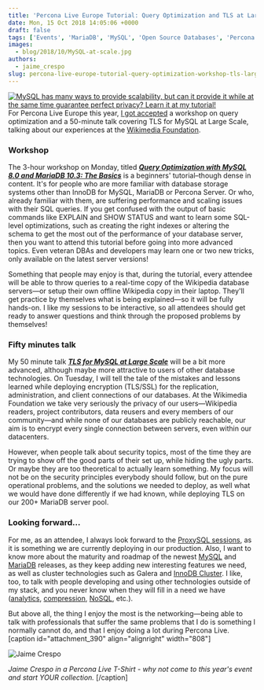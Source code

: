 ```yaml
---
title: 'Percona Live Europe Tutorial: Query Optimization and TLS at Large Scale'
date: Mon, 15 Oct 2018 14:05:06 +0000
draft: false
tags: ['Events', 'MariaDB', 'MySQL', 'Open Source Databases', 'Percona Live Europe 2018']
images:
  - blog/2018/10/MySQL-at-scale.jpg
authors:
  - jaime_crespo
slug: percona-live-europe-tutorial-query-optimization-workshop-tls-large-scale-session
---
```


[![MySQL has many ways to provide scalability, but can it provide it while at the same time guarantee perfect privacy? Learn it at my tutorial!](blog/2018/10/MySQL-at-scale.jpg)](https://www.percona.com/live/e18/sessions/tls-for-mysql-at-large-scale) For Percona Live Europe this year, [I got accepted](https://www.percona.com/live/e18/speaker/jaime-crespo) a workshop on query optimization and a 50-minute talk covering TLS for MySQL at Large Scale, talking about our experiences at the [Wikimedia Foundation](https://wikimediafoundation.org/).

### Workshop

The 3-hour workshop on Monday, titled [_**Query Optimization with MySQL 8.0 and MariaDB 10.3: The Basics**_](https://www.percona.com/live/e18/sessions/query-optimization-with-mysql-80-and-mariadb-103-the-basics) is a beginners' tutorial–though dense in content. It's for people who are more familiar with database storage systems other than InnoDB for MySQL, MariaDB or Percona Server. Or who, already familiar with them, are suffering performance and scaling issues with their SQL queries. If you get confused with the output of basic commands like EXPLAIN and SHOW STATUS and want to learn some SQL-level optimizations, such as creating the right indexes or altering the schema to get the most out of the performance of your database server, then you want to attend this tutorial before going into more advanced topics. Even veteran DBAs and developers may learn one or two new tricks, only available on the latest server versions! 

Something that people may enjoy is that, during the tutorial, every attendee will be able to throw queries to a real-time copy of the Wikipedia database servers—or setup their own offline Wikipedia copy in their laptop. They'll get practice by themselves what is being explained—so it will be fully hands-on. I like my sessions to be interactive, so all attendees should get ready to answer questions and think through the proposed problems by themselves!

### Fifty minutes talk

My 50 minute talk [_**TLS for MySQL at Large Scale**_](https://www.percona.com/live/e18/sessions/tls-for-mysql-at-large-scale) will be a bit more advanced, although maybe more attractive to users of other database technologies. On Tuesday, I will tell the tale of the mistakes and lessons learned while deploying encryption (TLS/SSL) for the replication, administration, and client connections of our databases. At the Wikimedia Foundation we take very seriously the privacy of our users—Wikipedia readers, project contributors, data reusers and every members of our community—and while none of our databases are publicly reachable, our aim is to encrypt every single connection between servers, even within our datacenters. 

However, when people talk about security topics, most of the time they are trying to show off the good parts of their set up, while hiding the ugly parts. Or maybe they are too theoretical to actually learn something. My focus will not be on the security principles everybody should follow, but on the pure operational problems, and the solutions we needed to deploy, as well what we would have done differently if we had known, while deploying TLS on our 200+ MariaDB server pool.

### Looking forward...

For me, as an attendee, I always look forward to the [ProxySQL sessions](https://www.percona.com/live/e18/speaker/ren-canna), as it is something we are currently deploying in our production. Also, I want to know more about the maturity and roadmap of the newest [MySQL](https://www.percona.com/live/e18/sessions/mysql-80-performance-scalability-benchmarks) and [MariaDB](https://www.percona.com/live/e18/sessions/whats-new-in-and-around-mariadb-server-103) releases, as they keep adding new interesting features we need, as well as cluster technologies such as Galera and [InnoDB Cluster](https://www.percona.com/live/e18/sessions/the-latest-mysql-replication-features). I like, too, to talk with people developing and using other technologies outside of my stack, and you never know when they will fill in a need we have ([analytics](https://www.percona.com/live/e18/sessions/clickhouse-at-messagebird-analysing-billions-of-events-in-real-time), [compression](https://www.percona.com/live/e18/sessions/myrocks-production-case-studies-at-facebook), [NoSQL](https://www.percona.com/live/e18/sessions/sharedrocks-a-scalable-master-slave-replication-with-rocksdb-and-shared-file-storage), etc.). 

But above all, the thing I enjoy the most is the networking—being able to talk with professionals that suffer the same problems that I do is something I normally cannot do, and that I enjoy doing a lot during Percona Live. [caption id="attachment_390" align="alignright" width="808"]

![Jaime Crespo](blog/2018/10/jaime_crespo_2018.jpeg) 

_Jaime Crespo in a Percona Live T-Shirt - why not come to this year's event and start YOUR collection._ \[/caption\]